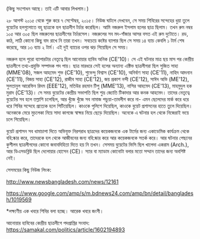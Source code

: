 (কিছু সংশোধন আছে। তাই এটি আবার লিখলাম।)

২৮ আগস্ট ২০১৫ থেকে শুরু করে ৭ সেপ্টেম্বর, ২০১৫।  নিউজ ঘাটলে দেখবেন, সে সময় শিবিরের সন্দেহের ধুয়া তুলে  বুয়েটের হলগুলোতে বহু ছাত্রকে হল ছাত্রলীগ টর্চার করেছিল। আমি নজরুল ইসলাম হলের ছাত্র ছিলাম। তখন রুম নম্বর ১০৫ আর ৩০৫ ছিল নজরুলের ছাত্রলীগের টর্চারসেল। নজরুলের সব মদ-গাঁজার আসর বসত এই রুম দুটোতে। রড, কাঠ, লাঠি কোনো কিছু বাদ রাখে নি তারা তখন। সবচেয়ে কষ্টের ব্যাপার ছিল সে সময় ১৪ ব্যাচ কেবলি ১ টার্ম শেষ করেছে, আর ১৩ ব্যাচ ২ টার্ম। এই দুই ব্যাচের ওপর ঝড় গিয়েছিল সে সময়।

নজরুল হলে পুরো ব্যাপারটার নেতৃত্বে ছিল আনোয়ার হাবিব অনিক (CE'10)। সে এই ঘটনার মাত্র ছয় মাস পর কেন্দ্রীয় ছাত্রলীগে তথ্য-প্রযুক্তি সম্পাদক পদ পায়। ছাত্র মারধরে সেই হলের অন্যান্য এক্টিভ ছাত্রলীগরা ছিল  সুজিত সাহা (MME'08), সজল আহমেদ শুভ (CE'10), শুভেন্দু বিশ্বাস (CE'10), অনির্বাণ সাহা (CE'11), নাহিদ আদনান (CE'11), বিজয় সাহা (CE'12), রাজীব সাহা (CE'12), জয় প্রকাশ নন্দী (CE'12), সাঈদ অভি (ME'12), সুলতানুল আরেফিন রিদম (EEE'12), মতিউর রহমান টিপু (MME'13), নাসির আহমেদ (CE'13), মাহমুদুল হক মুরাদ (CE'13)। সে সময় বুয়েটের কেন্দ্রীয় সভাপতি ছিল শুভ্র জ্যোতি টিকাদার আর কনক আহমেদ। তাদের নেতৃত্বে বুয়েটের সব হলে তল্লাশি চলেছিল, আর খুঁজে খুঁজে সব নামাজ পড়ুয়া-তাবলীগ করে না- এমন ছেলেদের মার্ক করে ধরে ধরে শিবির সন্দেহে প্রত্যেক হলে পিটিয়েছিল। কাওকে পুলিশে দিয়েছিল, কাওকে বুয়েট প্রশাসনের হাতে তুলে দিয়েছিল। অনেককে মেরে মুচলেকা নিয়ে সাদা কাগজে স্বাক্ষর নিয়ে ছেড়ে দিয়েছিল। অনেকে এ ঘটনার হল থেকে নিজেরাই ভয়ে চলে গিয়েছিল।

বুয়েট প্রশাসন সব ধামাচাপা দিতে অভিযুক্ত নিরপরাধ ছাত্রদের কয়েকজনকে এক টার্মের জন্য একাডেমিক কার্যক্রম থেকে বহি:ষ্কার করে, তাদেরকে হল থেকে আজীবনের জন্য বহি:ষ্কার করে আর কয়েকজনকে সতর্ক করে। আর ঘটনার পেছনের কুশীলব ছাত্রলীগদের কোনো জবাবদিহিতা দিতে হয় নি তখন। সেসময় বুয়েটের ভিসি ছিল খালেদা একরাম (Arch.), আর ডিএসডব্লিউ ছিল দেলোয়ার হোসেন (CE)। স্যার বা ম্যাডাম কোনোটা বলার মতো সম্মান তাদের জন্য অবশিষ্ট নেই।

সেসময়ের কিছু নিউজ লিংক: 
http://www.newsbangladesh.com/news/12161

https://www.google.com/amp/s/m.bdnews24.com/amp/bn/detail/bangladesh/1019569

*লক্ষ্যণীয় এক খবরে শিবির বলা হচ্ছে। আরেক খবরে জংগী।

আনোয়ার হাবিবের কেন্দ্রীয় ছাত্রলীগে পদপ্রাপ্তির সংবাদ: https://samakal.com/politics/article/1602194893